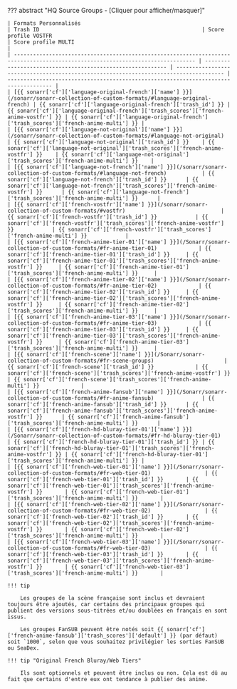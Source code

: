 ??? abstract "HQ Source Groups - [Cliquer pour afficher/masquer]"

    | Formats Personnalisés                                                                                                           | Trash ID                                                   | Score profile VOSTFR                                                                  | Score profile MULTI                                                                  |
    | ------------------------------------------------------------------------------------------------------------------------------- | ---------------------------------------------------------- | ------------------------------------------------------------------------------------- | ------------------------------------------------------------------------------------ |
    | [{{ sonarr['cf']['language-original-french']['name'] }}](/sonarr/sonarr-collection-of-custom-formats/#language-original-french) | {{ sonarr['cf']['language-original-french']['trash_id'] }} | {{ sonarr['cf']['language-original-french']['trash_scores']['french-anime-vostfr'] }} | {{ sonarr['cf']['language-original-french']['trash_scores']['french-anime-multi'] }} |
    | [{{ sonarr['cf']['language-not-original']['name'] }}](/sonarr/sonarr-collection-of-custom-formats/#language-not-original)       | {{ sonarr['cf']['language-not-original']['trash_id'] }}    | {{ sonarr['cf']['language-not-original']['trash_scores']['french-anime-vostfr'] }}    | {{ sonarr['cf']['language-not-original']['trash_scores']['french-anime-multi'] }}    |
    | [{{ sonarr['cf']['language-not-french']['name'] }}](/sonarr/sonarr-collection-of-custom-formats/#language-not-french)           | {{ sonarr['cf']['language-not-french']['trash_id'] }}      | {{ sonarr['cf']['language-not-french']['trash_scores']['french-anime-vostfr'] }}      | {{ sonarr['cf']['language-not-french']['trash_scores']['french-anime-multi'] }}      |
    | [{{ sonarr['cf']['french-vostfr']['name'] }}](/sonarr/sonarr-collection-of-custom-formats/#vostfr)                              | {{ sonarr['cf']['french-vostfr']['trash_id'] }}            | {{ sonarr['cf']['french-vostfr']['trash_scores']['french-anime-vostfr'] }}            | {{ sonarr['cf']['french-vostfr']['trash_scores']['french-anime-multi'] }}            |
    | [{{ sonarr['cf']['french-anime-tier-01']['name'] }}](/Sonarr/sonarr-collection-of-custom-formats/#fr-anime-tier-01)             | {{ sonarr['cf']['french-anime-tier-01']['trash_id'] }}     | {{ sonarr['cf']['french-anime-tier-01']['trash_scores']['french-anime-vostfr'] }}     | {{ sonarr['cf']['french-anime-tier-01']['trash_scores']['french-anime-multi'] }}     |
    | [{{ sonarr['cf']['french-anime-tier-02']['name'] }}](/Sonarr/sonarr-collection-of-custom-formats/#fr-anime-tier-02)             | {{ sonarr['cf']['french-anime-tier-02']['trash_id'] }}     | {{ sonarr['cf']['french-anime-tier-02']['trash_scores']['french-anime-vostfr'] }}     | {{ sonarr['cf']['french-anime-tier-02']['trash_scores']['french-anime-multi'] }}     |
    | [{{ sonarr['cf']['french-anime-tier-03']['name'] }}](/Sonarr/sonarr-collection-of-custom-formats/#fr-anime-tier-03)             | {{ sonarr['cf']['french-anime-tier-03']['trash_id'] }}     | {{ sonarr['cf']['french-anime-tier-03']['trash_scores']['french-anime-vostfr'] }}     | {{ sonarr['cf']['french-anime-tier-03']['trash_scores']['french-anime-multi'] }}     |
    | [{{ sonarr['cf']['french-scene']['name'] }}](/Sonarr/sonarr-collection-of-custom-formats/#fr-scene-groups)                      | {{ sonarr['cf']['french-scene']['trash_id'] }}             | {{ sonarr['cf']['french-scene']['trash_scores']['french-anime-vostfr'] }}             | {{ sonarr['cf']['french-scene']['trash_scores']['french-anime-multi'] }}             |
    | [{{ sonarr['cf']['french-anime-fansub']['name'] }}](/Sonarr/sonarr-collection-of-custom-formats/#fr-anime-fansub)               | {{ sonarr['cf']['french-anime-fansub']['trash_id'] }}      | {{ sonarr['cf']['french-anime-fansub']['trash_scores']['french-anime-vostfr'] }}      | {{ sonarr['cf']['french-anime-fansub']['trash_scores']['french-anime-multi'] }}      |
    | [{{ sonarr['cf']['french-hd-bluray-tier-01']['name'] }}](/Sonarr/sonarr-collection-of-custom-formats/#fr-hd-bluray-tier-01)     | {{ sonarr['cf']['french-hd-bluray-tier-01']['trash_id'] }} | {{ sonarr['cf']['french-hd-bluray-tier-01']['trash_scores']['french-anime-vostfr'] }} | {{ sonarr['cf']['french-hd-bluray-tier-01']['trash_scores']['french-anime-multi'] }} |
    | [{{ sonarr['cf']['french-web-tier-01']['name'] }}](/Sonarr/sonarr-collection-of-custom-formats/#fr-web-tier-01)                 | {{ sonarr['cf']['french-web-tier-01']['trash_id'] }}       | {{ sonarr['cf']['french-web-tier-01']['trash_scores']['french-anime-vostfr'] }}       | {{ sonarr['cf']['french-web-tier-01']['trash_scores']['french-anime-multi'] }}       |
    | [{{ sonarr['cf']['french-web-tier-02']['name'] }}](/Sonarr/sonarr-collection-of-custom-formats/#fr-web-tier-02)                 | {{ sonarr['cf']['french-web-tier-02']['trash_id'] }}       | {{ sonarr['cf']['french-web-tier-02']['trash_scores']['french-anime-vostfr'] }}       | {{ sonarr['cf']['french-web-tier-02']['trash_scores']['french-anime-multi'] }}       |
    | [{{ sonarr['cf']['french-web-tier-03']['name'] }}](/Sonarr/sonarr-collection-of-custom-formats/#fr-web-tier-03)                 | {{ sonarr['cf']['french-web-tier-03']['trash_id'] }}       | {{ sonarr['cf']['french-web-tier-03']['trash_scores']['french-anime-vostfr'] }}       | {{ sonarr['cf']['french-web-tier-03']['trash_scores']['french-anime-multi'] }}       |

    !!! tip

        Les groupes de la scène française sont inclus et devraient toujours être ajoutés, car certains des principaux groupes qui publient des versions sous-titrées et/ou doublées en français en sont issus.

        Les groupes FanSUB peuvent être notés soit {{ sonarr['cf']['french-anime-fansub']['trash_scores']['default'] }} (par défaut) soit `1000`, selon que vous souhaitez privilégier les sorties FanSUB ou SeaDex.

    !!! tip "Original French Bluray/Web Tiers"

        Ils sont optionnels et peuvent être inclus ou non. Cela est dû au fait que certains d'entre eux ont tendance à publier des anime.
